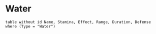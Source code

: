 # Water

```dataview
table without id Name, Stamina, Effect, Range, Duration, Defense
where (Type = "Water")
```
